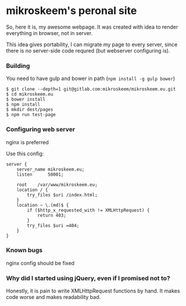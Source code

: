 # mikroskeem's peronal site

So, here it is, my awesome webpage. It was created with idea to render everything in browser, not in server.

This idea gives portability, I can migrate my page to every server, since there is no server-side code requred (but webserver configuring is).

### Building
You need to have gulp and bower in path (`npm install -g gulp bower`)

```
$ git clone --depth=1 git@gitlab.com:mikroskeem/mikroskeem.eu.git
$ cd mikroskeem.eu
$ bower install
$ npm install
$ mkdir dest/pages
$ npm run test-page
```

### Configuring web server
nginx is preferred

Use this config:
```
server {
	server_name	mikroskeem.eu;
	listen		50001;

	root	/var/www/mikroskeem.eu;
	location / {
		try_files $uri /index.html;
	}
	location ~ \.(md)$ {
		if ($http_x_requested_with != XMLHttpRequest) {
			return 403;
		}
		try_files $uri =404;
	}
}
```

### Known bugs
nginx config should be fixed

### Why did I started using jQuery, even if I promised not to?

Honestly, it is pain to write XMLHttpRequest functions by hand. It makes code worse and makes readability bad.

